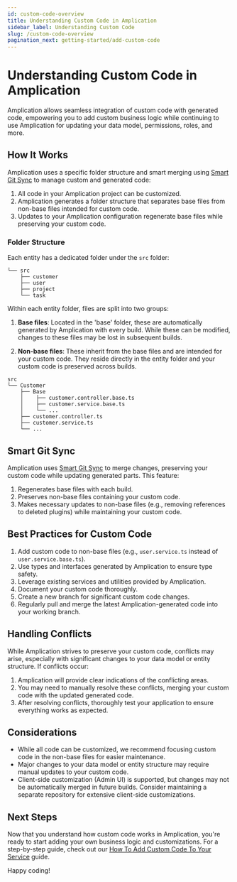 ```yaml
---
id: custom-code-overview
title: Understanding Custom Code in Amplication
sidebar_label: Understanding Custom Code
slug: /custom-code-overview
pagination_next: getting-started/add-custom-code
---
```


# Understanding Custom Code in Amplication

Amplication allows seamless integration of custom code with generated code, empowering you to add custom business logic while continuing to use Amplication for updating your data model, permissions, roles, and more.

## How It Works

Amplication uses a specific folder structure and smart merging using [Smart Git Sync](/smart-git-sync) to manage custom and generated code:

1. All code in your Amplication project can be customized.
2. Amplication generates a folder structure that separates base files from non-base files intended for custom code.
3. Updates to your Amplication configuration regenerate base files while preserving your custom code.

### Folder Structure

Each entity has a dedicated folder under the `src` folder:

```
└── src
    ├── customer
    ├── user
    ├── project
    └── task
```

Within each entity folder, files are split into two groups:

1. **Base files**: Located in the 'base' folder, these are automatically generated by Amplication with every build. While these can be modified, changes to these files may be lost in subsequent builds.

2. **Non-base files**: These inherit from the base files and are intended for your custom code. They reside directly in the entity folder and your custom code is preserved across builds.

```
src
└── Customer
    ├── Base
    │    ├── customer.controller.base.ts
    │    ├── customer.service.base.ts
    │    └── ...
    ├── customer.controller.ts
    ├── customer.service.ts
    └── ...
```

## Smart Git Sync

Amplication uses [Smart Git Sync](/smart-git-sync/) to merge changes, preserving your custom code while updating generated parts. This feature:

1. Regenerates base files with each build.
2. Preserves non-base files containing your custom code.
3. Makes necessary updates to non-base files (e.g., removing references to deleted plugins) while maintaining your custom code.

## Best Practices for Custom Code

1. Add custom code to non-base files (e.g., `user.service.ts` instead of `user.service.base.ts`).
2. Use types and interfaces generated by Amplication to ensure type safety.
3. Leverage existing services and utilities provided by Amplication.
4. Document your custom code thoroughly.
5. Create a new branch for significant custom code changes.
6. Regularly pull and merge the latest Amplication-generated code into your working branch.

## Handling Conflicts

While Amplication strives to preserve your custom code, conflicts may arise, especially with significant changes to your data model or entity structure. If conflicts occur:

1. Amplication will provide clear indications of the conflicting areas.
2. You may need to manually resolve these conflicts, merging your custom code with the updated generated code.
3. After resolving conflicts, thoroughly test your application to ensure everything works as expected.

## Considerations

- While all code can be customized, we recommend focusing custom code in the non-base files for easier maintenance.
- Major changes to your data model or entity structure may require manual updates to your custom code.
- Client-side customization (Admin UI) is supported, but changes may not be automatically merged in future builds. Consider maintaining a separate repository for extensive client-side customizations.

## Next Steps

Now that you understand how custom code works in Amplication, you're ready to start adding your own business logic and customizations. For a step-by-step guide, check out our [How To Add Custom Code To Your Service](/add-custom-code-to-your-service) guide.

Happy coding!